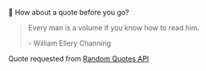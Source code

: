 📣 How about a quote before you go?

> Every man is a volume if you know how to read him.
>
> <p>- William Ellery Channing</p>

Quote requested from [Random Quotes API](https://github.com/lukePeavey/quotable)
